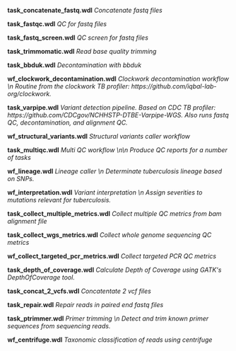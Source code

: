 <p> <b>task_concatenate_fastq.wdl</b> <i> Concatenate fastq files</i></p>
<p> <b>task_fastqc.wdl</b> <i> QC for fastq files</i></p>
<p> <b>task_fastq_screen.wdl</b> <i> QC screen for fastq files</i></p>
<p> <b>task_trimmomatic.wdl</b> <i> Read base quality trimming</i></p>
<p> <b>task_bbduk.wdl</b> <i> Decontamination with bbduk</i></p>
<p> <b>wf_clockwork_decontamination.wdl</b> <i> Clockwork decontamination workflow \n Routine from the clockwork TB profiler: https://github.com/iqbal-lab-org/clockwork.</i></p>
<p> <b>task_varpipe.wdl</b> <i> Variant detection pipeline. Based on CDC TB profiler: https://github.com/CDCgov/NCHHSTP-DTBE-Varpipe-WGS. Also runs fastq QC, decontamination, and alignment QC.</i></p>
<p> <b>wf_structural_variants.wdl</b> <i> Structural variants caller workflow</i></p>
<p> <b>task_multiqc.wdl</b> <i> Multi QC workflow \n\n Produce QC reports for a number of tasks</i></p>
<p> <b>wf_lineage.wdl</b> <i> Lineage caller \n Determinate tuberculosis lineage based on SNPs.</i></p>
<p> <b>wf_interpretation.wdl</b> <i> Variant interpretation \n Assign severities to mutations relevant for tuberculosis.</i></p>
<p> <b>task_collect_multiple_metrics.wdl</b> <i> Collect multiple QC metrics from bam alignment file</i></p>
<p> <b>task_collect_wgs_metrics.wdl</b> <i> Collect whole genome sequencing QC metrics</i></p>
<p> <b>wf_collect_targeted_pcr_metrics.wdl</b> <i> Collect targeted PCR QC metrics</i></p>
<p> <b>task_depth_of_coverage.wdl</b> <i> Calculate Depth of Coverage using GATK's DepthOfCoverage tool.</i></p>
<p> <b>task_concat_2_vcfs.wdl</b> <i> Concatentate 2 vcf files</i></p>
<p> <b>task_repair.wdl</b> <i> Repair reads in paired end fastq files</i></p>
<p> <b>task_ptrimmer.wdl</b> <i> Primer trimming \n Detect and trim known primer sequences from sequencing reads.</i></p>
<p> <b>wf_centrifuge.wdl</b> <i> Taxonomic classification of reads using centrifuge</i></p>